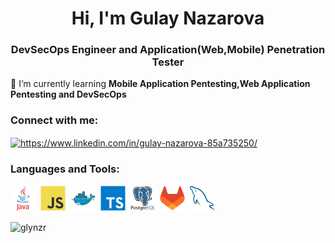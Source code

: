 <h1 align="center">Hi, I'm Gulay Nazarova</h1>
<h3 align="center">DevSecOps Engineer and Application(Web,Mobile) Penetration Tester</h3>

   🌱 I’m currently learning **Mobile Application Pentesting,Web Application Pentesting and DevSecOps**


<h3 align="left">Connect with me:</h3>
<p align="left">
<a href="https://www.linkedin.com/in/gulay-nazarova-85a735250/" target="blank"><img align="center" src="https://raw.githubusercontent.com/rahuldkjain/github-profile-readme-generator/master/src/images/icons/Social/linked-in-alt.svg" alt="https://www.linkedin.com/in/gulay-nazarova-85a735250/" height="30" width="40" /></a>
</p>

<h3 align="left">Languages and Tools:</h3>

<div>
  <img src="https://github.com/devicons/devicon/blob/master/icons/java/java-original-wordmark.svg" title="Java" alt="Java" width="40" height="40"/>&nbsp;
  <img src="https://github.com/devicons/devicon/blob/master/icons/javascript/javascript-original.svg" title="JavaScript" alt="JavaScript" width="40" height="40"/>&nbsp;
  <img src="https://github.com/devicons/devicon/blob/master/icons/docker/docker-original.svg" title="Docker" alt="Docker" width="40" height="40"/>&nbsp;
   <img src="https://github.com/devicons/devicon/blob/master/icons/typescript/typescript-original.svg" title="Typescript" alt="Typescript" width="40" height="40"/>&nbsp;
    <img src="https://github.com/devicons/devicon/blob/master/icons/postgresql/postgresql-original-wordmark.svg" title="Postgresql" alt="Postgresql" width="40" height="40"/>&nbsp;
    <img src="https://github.com/devicons/devicon/blob/master/icons/gitlab/gitlab-original.svg" title="Gitlab" alt="Gitlab" width="40" height="40"/>&nbsp;
   <img src="https://github.com/devicons/devicon/blob/master/icons/mysql/mysql-original.svg" title="MYSQl" alt="MYSQl" width="40" height="40"/>&nbsp;
 

</div>
<p><img align="center" src="https://github-readme-streak-stats.herokuapp.com/?user=glynzr&" alt="glynzr" /></p>
